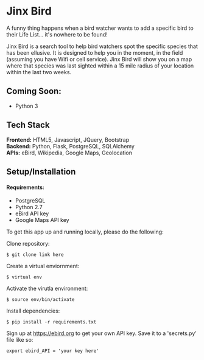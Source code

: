# Jinx Bird

A funny thing happens when a bird watcher wants to add a specific bird to their Life List... it's nowhere to be found!

Jinx Bird is a search tool to help bird watchers spot the specific species that has been ellusive. It is designed to help you in the moment, in the field (assuming you have Wifi or cell service). Jinx Bird will show you on a map where that species was last sighted within a 15 mile radius of your location within the last two weeks. 

## <a name=""></a>Coming Soon:
* Python 3 

## Tech Stack
__Frontend:__  HTML5, Javascript, JQuery, Bootstrap </br>
__Backend:__  Python, Flask, PostgreSQL, SQLAlchemy </br>
__APIs:__ eBird, Wikipedia, Google Maps, Geolocation </br>

## Setup/Installation
#### Requirements:
- PostgreSQL
- Python 2.7
- eBird API key
- Google Maps API key

To get this app up and running locally, please do the following:

Clone repository:
```
$ git clone link here
```
Create a virtual enviornment:
```
$ virtual env
```
Activate the virutla environment:
```
$ source env/bin/activate
```
Install dependencies:
```
$ pip install -r requirements.txt
```
Sign up at https://ebird.org to get your own API key. Save it to a 'secrets.py' file like so:
```
export ebird_API = 'your key here'
```

